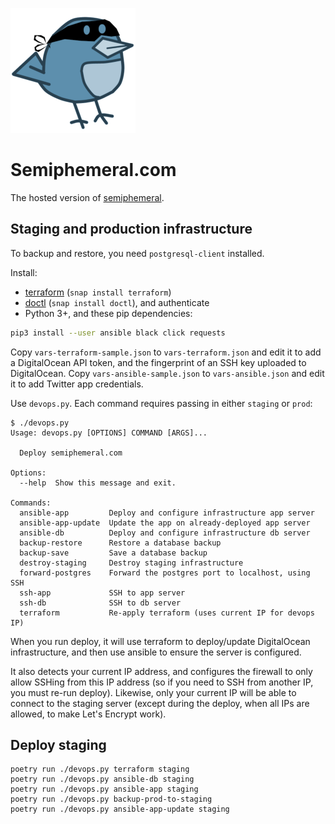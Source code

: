 ![Logo](/img/logo.png)

# Semiphemeral.com

The hosted version of [semiphemeral](https://github.com/micahflee/semiphemeral).

## Staging and production infrastructure

To backup and restore, you need `postgresql-client` installed.

Install:
- [terraform](https://www.terraform.io/downloads.html) (`snap install terraform`)
- [doctl](https://docs.digitalocean.com/reference/doctl/how-to/install/) (`snap install doctl`), and authenticate
- Python 3+, and these pip dependencies:

```sh
pip3 install --user ansible black click requests
```

Copy `vars-terraform-sample.json` to `vars-terraform.json` and edit it to add a DigitalOcean API token, and the fingerprint of an SSH key uploaded to DigitalOcean. Copy `vars-ansible-sample.json` to `vars-ansible.json` and edit it to add Twitter app credentials.

Use `devops.py`. Each command requires passing in either `staging` or `prod`:

```
$ ./devops.py
Usage: devops.py [OPTIONS] COMMAND [ARGS]...

  Deploy semiphemeral.com

Options:
  --help  Show this message and exit.

Commands:
  ansible-app         Deploy and configure infrastructure app server
  ansible-app-update  Update the app on already-deployed app server
  ansible-db          Deploy and configure infrastructure db server
  backup-restore      Restore a database backup
  backup-save         Save a database backup
  destroy-staging     Destroy staging infrastructure
  forward-postgres    Forward the postgres port to localhost, using SSH
  ssh-app             SSH to app server
  ssh-db              SSH to db server
  terraform           Re-apply terraform (uses current IP for devops IP)
```

When you run deploy, it will use terraform to deploy/update DigitalOcean infrastructure, and then use ansible to ensure the server is configured.

It also detects your current IP address, and configures the firewall to only allow SSHing from this IP address (so if you need to SSH from another IP, you must re-run deploy). Likewise, only your current IP will be able to connect to the staging server (except during the deploy, when all IPs are allowed, to make Let's Encrypt work).

## Deploy staging

```
poetry run ./devops.py terraform staging
poetry run ./devops.py ansible-db staging
poetry run ./devops.py ansible-app staging
poetry run ./devops.py backup-prod-to-staging
poetry run ./devops.py ansible-app-update staging
```

